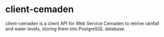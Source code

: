 # client-cemaden
client-cemaden is a client API for Web Service Cemaden to retrive rainfall and water levels, storing them into PostgreSQL database.
